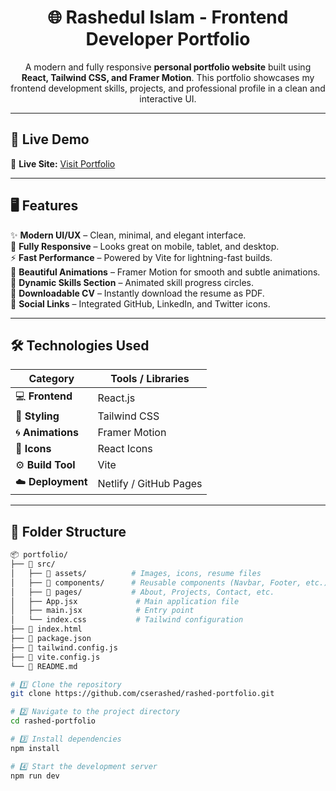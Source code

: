 <h1 align="center">🌐 Rashedul Islam - Frontend Developer Portfolio</h1>

<p align="center">
  A modern and fully responsive <b>personal portfolio website</b> built using <b>React, Tailwind CSS, and Framer Motion</b>.  
  This portfolio showcases my frontend development skills, projects, and professional profile in a clean and interactive UI.
</p>

---

## 🚀 Live Demo  
🔗 **Live Site:** [Visit Portfolio](https://rashed-web-dev.netlify.app)

---

## 🖥️ Features  

✨ **Modern UI/UX** – Clean, minimal, and elegant interface.  
📱 **Fully Responsive** – Looks great on mobile, tablet, and desktop.  
⚡ **Fast Performance** – Powered by Vite for lightning-fast builds.  
🎨 **Beautiful Animations** – Framer Motion for smooth and subtle animations.  
🧠 **Dynamic Skills Section** – Animated skill progress circles.  
🧾 **Downloadable CV** – Instantly download the resume as PDF.  
🔗 **Social Links** – Integrated GitHub, LinkedIn, and Twitter icons.  

---

## 🛠️ Technologies Used  

| Category | Tools / Libraries |
|-----------|------------------|
| 💻 **Frontend** | React.js |
| 🎨 **Styling** | Tailwind CSS |
| 🌀 **Animations** | Framer Motion |
| 🔧 **Icons** | React Icons |
| ⚙️ **Build Tool** | Vite |
| ☁️ **Deployment** | Netlify / GitHub Pages |

---

## 📂 Folder Structure  

```bash
📦 portfolio/
├── 📁 src/
│   ├── 📁 assets/          # Images, icons, resume files
│   ├── 📁 components/      # Reusable components (Navbar, Footer, etc.)
│   ├── 📁 pages/           # About, Projects, Contact, etc.
│   ├── App.jsx             # Main application file
│   ├── main.jsx            # Entry point
│   └── index.css           # Tailwind configuration
├── 📄 index.html
├── 📄 package.json
├── 📄 tailwind.config.js
├── 📄 vite.config.js
└── 📄 README.md

# 1️⃣ Clone the repository
git clone https://github.com/cserashed/rashed-portfolio.git

# 2️⃣ Navigate to the project directory
cd rashed-portfolio

# 3️⃣ Install dependencies
npm install

# 4️⃣ Start the development server
npm run dev

